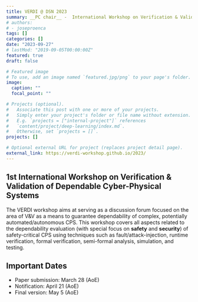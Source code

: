 ```yaml
---
title: VERDI @ DSN 2023
summary: __PC chair__ -  International Workshop on Verification & Validation of Dependable Cyber-Physical Systems
# authors:
# - joseproenca
tags: []
categories: []
date: "2023-09-27"
# lastMod: "2019-09-05T00:00:00Z"
featured: true
draft: false

# Featured image
# To use, add an image named `featured.jpg/png` to your page's folder. 
image:
  caption: ""
  focal_point: ""

# Projects (optional).
#   Associate this post with one or more of your projects.
#   Simply enter your project's folder or file name without extension.
#   E.g. `projects = ["internal-project"]` references 
#   `content/project/deep-learning/index.md`.
#   Otherwise, set `projects = []`.
projects: []

# Optional external URL for project (replaces project detail page).
external_link: https://verdi-workshop.github.io/2023/
---
```


## 1st International Workshop on Verification & Validation of Dependable Cyber-Physical Systems

The VERDI workshop aims at serving as a discussion forum focused on the area of V&V as a means to guarantee dependability of complex, potentially automated/autonomous CPS. This workshop covers all aspects related to the dependability evaluation (with special focus on __safety__ and __security__) of safety-critical CPS using techniques such as fault/attack-injection, runtime verification, formal verification, semi-formal analysis, simulation, and testing.


## Important Dates

- Paper submission: March 28 (AoE)
- Notification: April 21 (AoE)
- Final version: May 5 (AoE)
